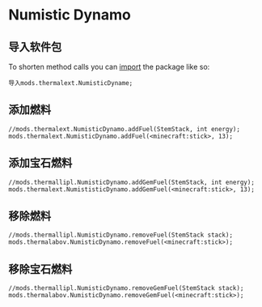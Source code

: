 # Numistic Dynamo

## 导入软件包

To shorten method calls you can [import](/AdvancedFunctions/Import/) the package like so:

```zenscript
导入mods.thermalext.NumisticDyname;
```

## 添加燃料

```zenscript
//mods.thermalext.NumisticDynamo.addFuel(StemStack, int energy);
mods.thermalext.NumisticDynamo.addFuel(<minecraft:stick>, 13);
```

## 添加宝石燃料

```zenscript
//mods.thermallipl.NumisticDynamo.addGemFuel(StemStack, int energy);
mods.thermalext.NumististicDynamo.addGemFuel(<minecraft:stick>, 13);
```

## 移除燃料

```zenscript
//mods.thermallipl.NumisticDynamo.removeFuel(StemStack stack);
mods.thermalabov.NumisticDynamo.removeFuel(<minecraft:stick>);
```

## 移除宝石燃料

```zenscript
//mods.thermallipl.NumisticDynamo.removeGemFuel(StemStack stack);
mods.thermalabov.NumisticDynamo.removeGemFuel(<minecraft:stick>);
```